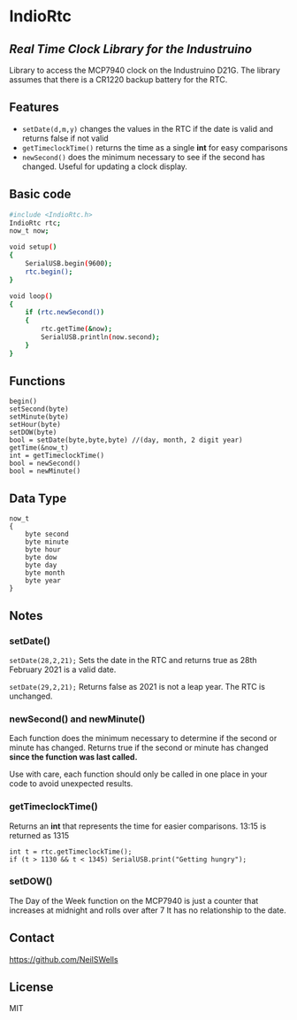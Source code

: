 # IndioRtc
## _Real Time Clock Library for the Industruino_

Library to access the MCP7940 clock on the Industruino D21G.
The library assumes that there is a CR1220 backup battery for the RTC.

## Features
- `setDate(d,m,y)` changes the values in the RTC if the date is valid and returns false if not valid
- `getTimeclockTime()` returns the time as a single **int** for easy comparisons
- `newSecond()` does the minimum necessary to see if the second has changed. Useful for updating a clock display.

## Basic code
```sh
#include <IndioRtc.h>
IndioRtc rtc;
now_t now;

void setup()
{
    SerialUSB.begin(9600);
    rtc.begin();
}

void loop()
{
    if (rtc.newSecond())
    {
        rtc.getTime(&now);
        SerialUSB.println(now.second);
    }
}
```

## Functions
    begin()
    setSecond(byte)
    setMinute(byte)
    setHour(byte)
    setDOW(byte)
    bool = setDate(byte,byte,byte) //(day, month, 2 digit year)
    getTime(&now_t)
    int = getTimeclockTime()
    bool = newSecond()
    bool = newMinute()

## Data Type
    now_t
    {
        byte second
        byte minute
        byte hour
        byte dow
        byte day
        byte month
        byte year
    }

## Notes

### setDate()
`setDate(28,2,21);` Sets the date in the RTC and returns true as 28th February 2021 is a valid date.

`setDate(29,2,21);` Returns false as 2021 is not a leap year. The RTC is unchanged.

### newSecond() and newMinute()
Each function does the minimum necessary to determine if the second or minute has changed.
Returns true if the second or minute has changed **since the function was last called.**

Use with care, each function should only be called in one place in your code to avoid unexpected results.

### getTimeclockTime()
Returns an **int** that represents the time for easier comparisons.
13:15 is returned as 1315
```
int t = rtc.getTimeclockTime();
if (t > 1130 && t < 1345) SerialUSB.print("Getting hungry");
```

### setDOW()
The Day of the Week function on the MCP7940 is just a counter that increases at midnight and rolls over after 7
It has no relationship to the date.

## Contact
https://github.com/NeilSWells

## License

MIT
